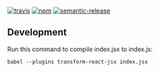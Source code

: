 [![travis][travis-image]][travis-url]
[![npm][npm-image]][npm-url]
[![semantic-release][semantic-release-image]][semantic-release-url]

[travis-image]:            https://img.shields.io/travis/poetic/react-jsonschema-form-reference-schema-wrapper.svg?branch=master
[travis-url]:              https://travis-ci.org/poetic/react-jsonschema-form-reference-schema-wrapper
[npm-image]:               https://img.shields.io/npm/v/react-jsonschema-form-reference-schema-wrapper.svg
[npm-url]:                 https://npmjs.org/package/react-jsonschema-form-reference-schema-wrapper
[semantic-release-image]:  https://img.shields.io/badge/%20%20%F0%9F%93%A6%F0%9F%9A%80-semantic--release-e10079.svg
[semantic-release-url]:    https://github.com/semantic-release/semantic-release
[coverall-image]:          https://img.shields.io/coveralls/poetic/react-jsonschema-form-reference-schema-wrapper.svg
[coverall-url]:            https://coveralls.io/github/poetic/react-jsonschema-form-reference-schema-wrapper

## Development
Run this command to compile index.jsx to index.js:
```
babel --plugins transform-react-jsx index.jsx
```
